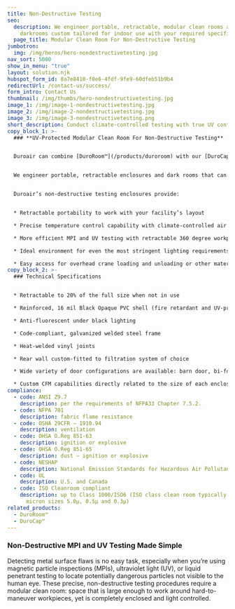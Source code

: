 ```yaml
---
title: Non-Destructive Testing
seo:
  description: We engineer portable, retractable, modular clean rooms and
    darkrooms custom tailored for indoor use with your required specifications.
  page_title: Modular Clean Room For Non-Destructive Testing
jumbotron:
  img: /img/heros/hero-nondestructivetesting.jpg
nav_sort: 5000
show_in_menu: "true"
layout: solution.njk
hubspot_form_id: 8a7e8410-f0e6-4fdf-9fe9-60dfeb51b9b4
redirectUrl: /contact-us/success/
form_intro: Contact Us
thumbnail: /img/thumbs/hero-nondestructivetesting.jpg
image_1: /img/image-1-nondestructivetesting.jpg
image_2: /img/image-2-nondestructivetesting.jpg
image_3: /img/image-3-nondestructivetesting.png
short_description: Conduct climate-controlled testing with true UV containment.
copy_block_1: >-
  ### **UV-Protected Modular Clean Room For Non-Destructive Testing**


  Duroair can combine [DuroRoom™](/products/duroroom) with our [DuroCap™](/products/durocap), [DuroDust™](/products/durodust), and DuroClean™ engineered exhaust systems, if required, into one cost-effective, UV-protected enclosure for easy-access, non-destructive testing. 


  We engineer portable, retractable enclosures and dark rooms that can be custom tailored for indoor use with your required structural materials, fabric types, and UV protection specifications. Available with climate-controlled filtration, Duroair enclosures can bring your non-destructive testing in-house for significant cost savings and quality control.


  Duroair’s non-destructive testing enclosures provide:


  * Retractable portability to work with your facility’s layout 

  * Precise temperature control capability with climate-controlled air filtration per your testing specifications, if required

  * More efficient MPI and UV testing with retractable 360 degree workpiece delivery access to each work area

  * Ideal environment for even the most stringent lighting requirements

  * Easy access for overhead crane loading and unloading or other material handling
copy_block_2: >-
  ### Technical Specifications


  * Retractable to 20% of the full size when not in use

  * Reinforced, 16 mil Black Opaque PVC shell (fire retardant and UV-protected)

  * Anti-fluorescent under black lighting

  * Code-compliant, galvanized welded steel frame

  * Heat-welded vinyl joints

  * Rear wall custom-fitted to filtration system of choice

  * Wide variety of door configurations are available: barn door, bi-fold barn door, strip curtain, solid curtain, and mesh curtainwall

  * Custom CFM capabilities directly related to the size of each enclosure, if required
compliance:
  - code: ANSI Z9.7
    description: per the requirements of NFPA33 Chapter 7.5.2.
  - code: NFPA 701
    description: fabric flame resistance
  - code: OSHA 29CFR – 1910.94
    description: ventilation
  - code: OHSA O.Reg 851-63
    description: ignition or explosive
  - code: OHSA O.Reg 851-65
    description: dust – ignition or explosive
  - code: NESHAP
    description: National Emission Standards for Hazardous Air Pollutants
  - code: UL
    description: U.S. and Canada
  - code: ISO Cleanroom compliant
    description: up to Class 1000/ISO6 (ISO class clean room typically measures
      micron sizes 5.0µ, 0.5µ and 0.3µ)
related_products:
  - DuroRoom™
  - DuroCap™
---
```

### Non-Destructive MPI and UV Testing Made Simple

Detecting metal surface flaws is no easy task, especially when you’re using magnetic particle inspections (MPIs), ultraviolet light (UV), or liquid penetrant testing to locate potentially dangerous particles not visible to the human eye. These precise, non-destructive testing procedures require a modular clean room: space that is large enough to work around hard-to-maneuver workpieces, yet is completely enclosed and light controlled.
